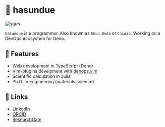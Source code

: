 # :beer: hasundue
![stars](https://img.shields.io/github/stars/hasundue)

`hasundue` is a programmer. Also known as `Shun Ueda` or `Chiezo`. Working on a DevOps ecosystem for Deno.

## :rocket: Features
- Web development in TypeScript (Deno)
- Vim-plugins develpment with [denops.vim](https://github.com/vim-denops/denops.vim)
- Scientific calculation in Julia
- Ph.D. in Engineering (materials science)

## :link: Links
- [LinkedIn](https://www.linkedin.com/in/shun-ueda/)
- [ORCiD](https://orcid.org/my-orcid?orcid=0000-0002-8161-9424)
- [ResearchGate](https://www.researchgate.net/profile/Shun-Ueda)
